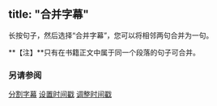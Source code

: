 title: "合并字幕"
---
长按句子，然后选择“合并字幕”，您可以将相邻两句合并为一句。

**【注】**只有在书籍正文中属于同一个段落的句子可合并。

### 另请参阅
[分割字幕](lrc-split.html)
[设置时间戳](lrc-set-timestamp.html)
[调整时间戳](lrc-adjust-timestamp.html)

